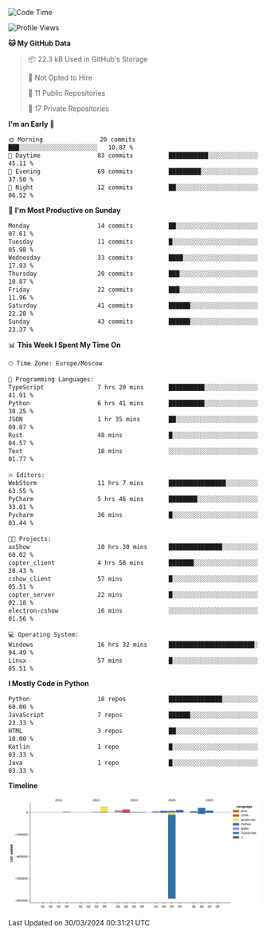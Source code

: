 <!--START_SECTION:waka-->
![Code Time](http://img.shields.io/badge/Code%20Time-242%20hrs%2054%20mins-blue)

![Profile Views](http://img.shields.io/badge/Profile%20Views-0-blue)

**🐱 My GitHub Data** 

> 📦 22.3 kB Used in GitHub's Storage 
 > 
> 🚫 Not Opted to Hire
 > 
> 📜 11 Public Repositories 
 > 
> 🔑 17 Private Repositories 
 > 
**I'm an Early 🐤** 

```text
🌞 Morning                20 commits          ███░░░░░░░░░░░░░░░░░░░░░░   10.87 % 
🌆 Daytime                83 commits          ███████████░░░░░░░░░░░░░░   45.11 % 
🌃 Evening                69 commits          █████████░░░░░░░░░░░░░░░░   37.50 % 
🌙 Night                  12 commits          ██░░░░░░░░░░░░░░░░░░░░░░░   06.52 % 
```
📅 **I'm Most Productive on Sunday** 

```text
Monday                   14 commits          ██░░░░░░░░░░░░░░░░░░░░░░░   07.61 % 
Tuesday                  11 commits          █░░░░░░░░░░░░░░░░░░░░░░░░   05.98 % 
Wednesday                33 commits          ████░░░░░░░░░░░░░░░░░░░░░   17.93 % 
Thursday                 20 commits          ███░░░░░░░░░░░░░░░░░░░░░░   10.87 % 
Friday                   22 commits          ███░░░░░░░░░░░░░░░░░░░░░░   11.96 % 
Saturday                 41 commits          ██████░░░░░░░░░░░░░░░░░░░   22.28 % 
Sunday                   43 commits          ██████░░░░░░░░░░░░░░░░░░░   23.37 % 
```


📊 **This Week I Spent My Time On** 

```text
🕑︎ Time Zone: Europe/Moscow

💬 Programming Languages: 
TypeScript               7 hrs 20 mins       ██████████░░░░░░░░░░░░░░░   41.91 % 
Python                   6 hrs 41 mins       ██████████░░░░░░░░░░░░░░░   38.25 % 
JSON                     1 hr 35 mins        ██░░░░░░░░░░░░░░░░░░░░░░░   09.07 % 
Rust                     48 mins             █░░░░░░░░░░░░░░░░░░░░░░░░   04.57 % 
Text                     18 mins             ░░░░░░░░░░░░░░░░░░░░░░░░░   01.77 % 

🔥 Editors: 
WebStorm                 11 hrs 7 mins       ████████████████░░░░░░░░░   63.55 % 
PyCharm                  5 hrs 46 mins       ████████░░░░░░░░░░░░░░░░░   33.01 % 
Pycharm                  36 mins             █░░░░░░░░░░░░░░░░░░░░░░░░   03.44 % 

🐱‍💻 Projects: 
axShow                   10 hrs 30 mins      ███████████████░░░░░░░░░░   60.02 % 
copter_client            4 hrs 58 mins       ███████░░░░░░░░░░░░░░░░░░   28.43 % 
cshow_client             57 mins             █░░░░░░░░░░░░░░░░░░░░░░░░   05.51 % 
copter_server            22 mins             █░░░░░░░░░░░░░░░░░░░░░░░░   02.18 % 
electron-cshow           16 mins             ░░░░░░░░░░░░░░░░░░░░░░░░░   01.56 % 

💻 Operating System: 
Windows                  16 hrs 32 mins      ████████████████████████░   94.49 % 
Linux                    57 mins             █░░░░░░░░░░░░░░░░░░░░░░░░   05.51 % 
```

**I Mostly Code in Python** 

```text
Python                   18 repos            ███████████████░░░░░░░░░░   60.00 % 
JavaScript               7 repos             ██████░░░░░░░░░░░░░░░░░░░   23.33 % 
HTML                     3 repos             ██░░░░░░░░░░░░░░░░░░░░░░░   10.00 % 
Kotlin                   1 repo              █░░░░░░░░░░░░░░░░░░░░░░░░   03.33 % 
Java                     1 repo              █░░░░░░░░░░░░░░░░░░░░░░░░   03.33 % 
```



**Timeline**

![Lines of Code chart](https://raw.githubusercontent.com/adlemx/adlemx/main/assets/bar_graph.png)


 Last Updated on 30/03/2024 00:31:21 UTC
<!--END_SECTION:waka-->
